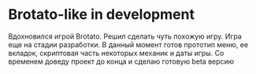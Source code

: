 # Brotato-like in development
Вдохновился игрой Brotato. Решил сделать чуть похожую игру. 
Игра еще на стадии разработки. В данный момент готов прототип меню, ее вкладок, скриптовая часть некоторых механик и даты игры. Со временем доведу проект до конца и сделаю готовую beta версию
